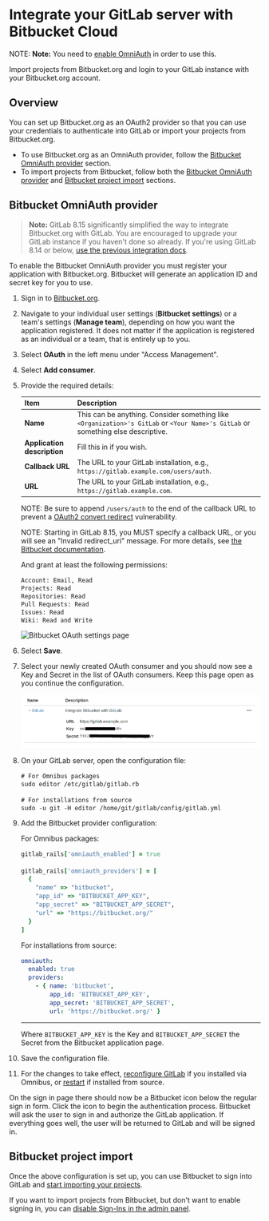 # Integrate your GitLab server with Bitbucket Cloud

NOTE: **Note:**
You need to [enable OmniAuth](omniauth.md) in order to use this.

Import projects from Bitbucket.org and login to your GitLab instance with your
Bitbucket.org account.

## Overview

You can set up Bitbucket.org as an OAuth2 provider so that you can use your
credentials to authenticate into GitLab or import your projects from
Bitbucket.org.

- To use Bitbucket.org as an OmniAuth provider, follow the [Bitbucket OmniAuth
  provider](#bitbucket-omniauth-provider) section.
- To import projects from Bitbucket, follow both the
  [Bitbucket OmniAuth provider](#bitbucket-omniauth-provider) and
  [Bitbucket project import](#bitbucket-project-import) sections.

## Bitbucket OmniAuth provider

> **Note:**
GitLab 8.15 significantly simplified the way to integrate Bitbucket.org with
GitLab. You are encouraged to upgrade your GitLab instance if you haven't done so
already. If you're using GitLab 8.14 or below, [use the previous integration
docs][bb-old].

To enable the Bitbucket OmniAuth provider you must register your application
with Bitbucket.org. Bitbucket will generate an application ID and secret key for
you to use.

1. Sign in to [Bitbucket.org](https://bitbucket.org).
1. Navigate to your individual user settings (**Bitbucket settings**) or a team's
   settings (**Manage team**), depending on how you want the application registered.
   It does not matter if the application is registered as an individual or a
   team, that is entirely up to you.
1. Select **OAuth** in the left menu under "Access Management".
1. Select **Add consumer**.
1. Provide the required details:

   | Item | Description |
   | :--- | :---------- |
   | **Name** | This can be anything. Consider something like `<Organization>'s GitLab` or `<Your Name>'s GitLab` or something else descriptive. |
   | **Application description** | Fill this in if you wish. |
   | **Callback URL** | The URL to your GitLab installation, e.g., `https://gitlab.example.com/users/auth`. |
   | **URL** | The URL to your GitLab installation, e.g., `https://gitlab.example.com`. |

   NOTE: Be sure to append `/users/auth` to the end of the callback URL
   to prevent a [OAuth2 convert
   redirect](http://tetraph.com/covert_redirect/) vulnerability.

   NOTE: Starting in GitLab 8.15, you MUST specify a callback URL, or you will
   see an "Invalid redirect_uri" message. For more details, see [the
   Bitbucket documentation](https://confluence.atlassian.com/bitbucket/oauth-faq-338365710.html).

   And grant at least the following permissions:

   ```
   Account: Email, Read
   Projects: Read
   Repositories: Read
   Pull Requests: Read
   Issues: Read
   Wiki: Read and Write
   ```

   ![Bitbucket OAuth settings page](img/bitbucket_oauth_settings_page.png)

1. Select **Save**.
1. Select your newly created OAuth consumer and you should now see a Key and
   Secret in the list of OAuth consumers. Keep this page open as you continue
   the configuration.

   ![Bitbucket OAuth key](img/bitbucket_oauth_keys.png)

1. On your GitLab server, open the configuration file:

   ```
   # For Omnibus packages
   sudo editor /etc/gitlab/gitlab.rb

   # For installations from source
   sudo -u git -H editor /home/git/gitlab/config/gitlab.yml
   ```

1. Add the Bitbucket provider configuration:

   For Omnibus packages:

   ```ruby
   gitlab_rails['omniauth_enabled'] = true

   gitlab_rails['omniauth_providers'] = [
     {
       "name" => "bitbucket",
       "app_id" => "BITBUCKET_APP_KEY",
       "app_secret" => "BITBUCKET_APP_SECRET",
       "url" => "https://bitbucket.org/"
     }
   ]
   ```

   For installations from source:

   ```yaml
   omniauth:
     enabled: true
     providers:
       - { name: 'bitbucket',
           app_id: 'BITBUCKET_APP_KEY',
           app_secret: 'BITBUCKET_APP_SECRET',
           url: 'https://bitbucket.org/' }
   ```

   ---

   Where `BITBUCKET_APP_KEY` is the Key and `BITBUCKET_APP_SECRET` the Secret
   from the Bitbucket application page.

1. Save the configuration file.
1. For the changes to take effect, [reconfigure GitLab][] if you installed via
   Omnibus, or [restart][] if installed from source.

On the sign in page there should now be a Bitbucket icon below the regular sign
in form. Click the icon to begin the authentication process. Bitbucket will ask
the user to sign in and authorize the GitLab application. If everything goes
well, the user will be returned to GitLab and will be signed in.

## Bitbucket project import

Once the above configuration is set up, you can use Bitbucket to sign into
GitLab and [start importing your projects][bb-import].

If you want to import projects from Bitbucket, but don't want to enable signing in,
you can [disable Sign-Ins in the admin panel](omniauth.md#enable-or-disable-sign-in-with-an-omniauth-provider-without-disabling-import-sources).

[init-oauth]: omniauth.md#initial-omniauth-configuration
[bb-import]: ../user/project/import/bitbucket.md
[bb-old]: https://gitlab.com/gitlab-org/gitlab/blob/8-14-stable/doc/integration/bitbucket.md
[bitbucket-docs]: https://confluence.atlassian.com/bitbucket/use-the-ssh-protocol-with-bitbucket-cloud-221449711.html#UsetheSSHprotocolwithBitbucketCloud-KnownhostorBitbucket%27spublickeyfingerprints
[reconfigure GitLab]: ../administration/restart_gitlab.md#omnibus-gitlab-reconfigure
[restart]: ../administration/restart_gitlab.md#installations-from-source
